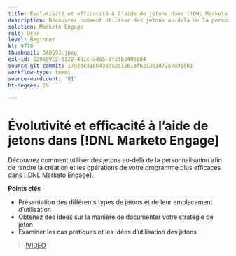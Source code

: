 ```yaml
---
title: Évolutivité et efficacité à l’aide de jetons dans [!DNL Marketo Engage]
description: Découvrez comment utiliser des jetons au-delà de la personnalisation afin de rendre la création et les opérations de votre programme plus efficaces dans [!DNL Marketo Engage].
solution: Marketo Engage
role: User
level: Beginner
kt: 9770
thumbnail: 340593.jpeg
exl-id: 529a09c2-8122-4d1c-a4a5-0fcfb3406b04
source-git-commit: 1792dc318643aec2c12613f621361d72a7a918b1
workflow-type: tm+mt
source-wordcount: '81'
ht-degree: 2%

---
```


# Évolutivité et efficacité à l’aide de jetons dans [!DNL Marketo Engage]

Découvrez comment utiliser des jetons au-delà de la personnalisation afin de rendre la création et les opérations de votre programme plus efficaces dans [!DNL Marketo Engage].

**Points clés**

* Présentation des différents types de jetons et de leur emplacement d’utilisation
* Obtenez des idées sur la manière de documenter votre stratégie de jeton
* Examiner les cas pratiques et les idées d’utilisation des jetons

>[!VIDEO](https://video.tv.adobe.com/v/340593/?quality=12&learn=on)
